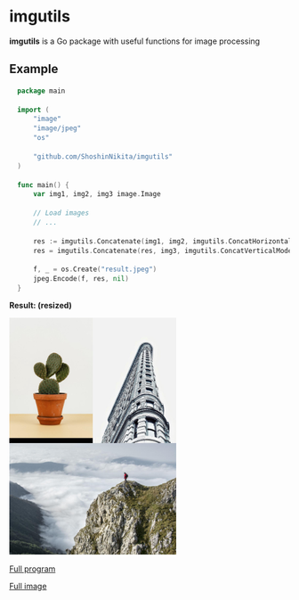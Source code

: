 # imgutils

**imgutils** is a Go package with useful functions for image processing

## Example

```go
  package main

  import (
      "image"
      "image/jpeg"
      "os"

      "github.com/ShoshinNikita/imgutils"
  )

  func main() {
      var img1, img2, img3 image.Image

      // Load images
      // ...

      res := imgutils.Concatenate(img1, img2, imgutils.ConcatHorizontalMode)
      res = imgutils.Concatenate(res, img3, imgutils.ConcatVerticalMode)

      f, _ = os.Create("result.jpeg")
      jpeg.Encode(f, res, nil)
  }
```

**Result: (resized)**

<img src="./example/result.jpeg" alt="drawing" width="300"/>


[Full program](example/example.go)

[Full image](./example/result.jpeg)